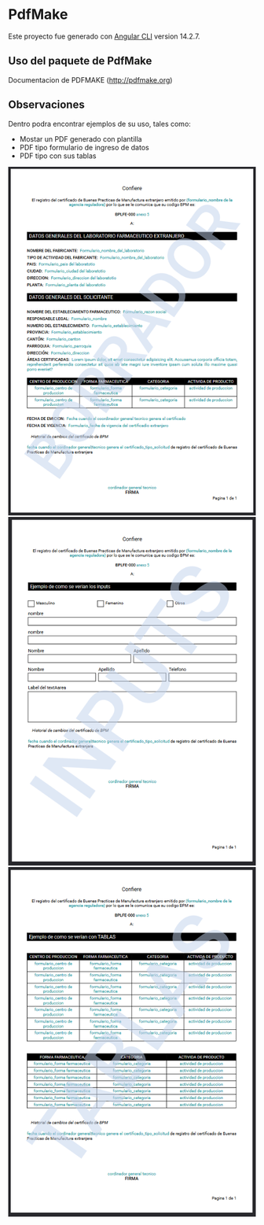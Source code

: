 
# PdfMake

Este proyecto fue generado con [Angular CLI](https://github.com/angular/angular-cli) version 14.2.7.


## Uso del paquete de PdfMake
Documentacion de PDFMAKE (http://pdfmake.org)

## Observaciones
Dentro podra encontrar ejemplos de su uso, tales como:
* Mostar un PDF generado con plantilla 
* PDF tipo formulario de ingreso de datos
* PDF tipo con sus tablas

![Mostar un PDF generado con plantilla](/src/img/muestrafinal.png)
![PDF tipo formulario de ingreso de datos](/src/img/inputs.png)
![PDF tipo con sus tablas](/src/img/tablas.png)
